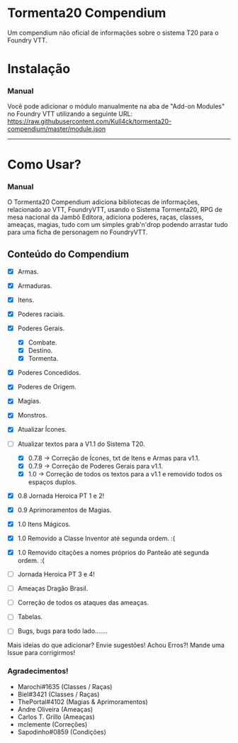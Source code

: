 # Tormenta20 Compendium

Um compendium não oficial de informações sobre o sistema T20 para o Foundry VTT.

# Instalação

### Manual

Você pode adicionar o módulo manualmente na aba de "Add-on Modules" no Foundry VTT utilizando a seguinte URL:
https://raw.githubusercontent.com/Kull4ck/tormenta20-compendium/master/module.json

---

# Como Usar?

### Manual

O Tormenta20 Compendium adiciona bibliotecas de informações, relacionado ao VTT, FoundryVTT, usando o Sistema Tormenta20, RPG de mesa nacional da Jambô Editora, adiciona poderes, raças, classes, ameaças, magias, tudo com um simples grab'n'drop podendo arrastar tudo para uma ficha de personagem no FoundryVTT.

## Conteúdo do Compendium

- [x] Armas.
- [x] Armaduras.
- [x] Itens.
- [x] Poderes raciais.
- [x] Poderes Gerais.
  - [x] Combate.
  - [x] Destino.
  - [x] Tormenta.
- [x] Poderes Concedidos.
- [x] Poderes de Origem.
- [x] Magias.
- [x] Monstros.
- [x] Atualizar Ícones.
- [ ] Atualizar textos para a V1.1 do Sistema T20.
  - [x] 0.7.8 -> Correção de Ícones, txt de Itens e Armas para v1.1.
  - [x] 0.7.9 -> Correção de Poderes Gerais para v1.1.
  - [x] 1.0 -> Correção de todos os textos para a v1.1 e removido todos os espaços duplos. 
- [x] 0.8 Jornada Heroica PT 1 e 2!
- [x] 0.9 Aprimoramentos de Magias.
- [x] 1.0 Itens Mágicos.
- [x] 1.0 Removido a Classe Inventor até segunda ordem. :(
- [x] 1.0 Removido citações a nomes próprios do Panteão até segunda ordem. :(
- [ ] Jornada Heroica PT 3 e 4!
- [ ] Ameaças Dragão Brasil.
- [ ] Correção de todos os ataques das ameaças.
- [ ] Tabelas.
- [ ]  Bugs, bugs para todo lado.......


Mais ideias do que adicionar? Envie sugestões! Achou Erros?! Mande uma Issue para corrigirmos!



### Agradecimentos!

- Marochi#1635 (Classes / Raças)
- Biel#3421 (Classes / Raças)
- ThePortal#4102 (Magias & Aprimoramentos)
- Andre Oliveira (Ameaças)
- Carlos T. Grillo (Ameaças)
- mclemente (Correções)
- Sapodinho#0859 (Condições)



